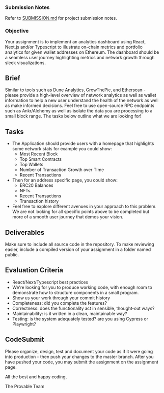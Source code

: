 ### Submission Notes

Refer to [SUBMISSION.md](./SUBMISSION.md) for project submission notes.

### Objective

Your assignment is to implement an analytics dashboard using React, Next.js and/or Typescript to illustrate on-chain metrics and portfolio analytics for given wallet addresses on Ethereum. The dashboard should be a seamless user journey highlighting metrics and network growth through sleek visualizations.

## Brief

Similar to tools such as Dune Analytics, GrowThePie, and Etherscan - please provide a high-level overview of network analytics as well as wallet information to help a new user understand the health of the network as well as make informed decisions. Feel free to use open-source RPC endpoints such as Ankr/Alchemy as well as isolate the data you are processing to a small block range. The tasks below outline what we are looking for!

## Tasks

- The Application should provide users with a homepage that highlights some network stats for example you could show:
  - Most Recent Block
  - Top Smart Contracts
  - Top Wallets
  - Number of Transaction Growth over Time
  - Recent Transactions
- Then for an address specific page, you could show:
  - ERC20 Balances
  - NFTs
  - Recent Transactions
  - Transaction history
- Feel free to explore different avenues in your approach to this problem. We are not looking for all specific points above to be completed but more of a smooth user journey that demos your vision.

## Deliverables

Make sure to include all source code in the repository. To make reviewing easier, include a compiled version of your assignment in a folder named public.

## Evaluation Criteria

- React/Next/Typescript best practices
- We're looking for you to produce working code, with enough room to demonstrate how to structure components in a small program.
- Show us your work through your commit history
- Completeness: did you complete the features?
- Correctness: does the functionality act in sensible, thought-out ways?
- Maintainability: is it written in a clean, maintainable way?
- Testing: is the system adequately tested? are you using Cypress or Playwright?

## CodeSubmit

Please organize, design, test and document your code as if it were going into production - then push your changes to the master branch. After you have pushed your code, you may submit the assignment on the assignment page.

All the best and happy coding,

The Provable Team
